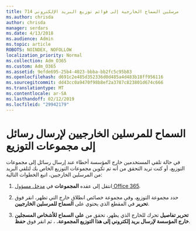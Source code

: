 ```yaml
---
title: 714 مرسلين السماح الخارجية إلى قوائم توزيع البريد الإلكتروني
ms.author: chrisda
author: chrisda
manager: serdars
ms.date: 4/13/2018
ms.audience: Admin
ms.topic: article
ROBOTS: NOINDEX, NOFOLLOW
localization_priority: Normal
ms.collection: Adm_O365
ms.custom: Adm_O365
ms.assetid: 9efde695-25b4-4023-bbba-bb2fc5c95b83
ms.openlocfilehash: d691c2e485d352336d0d485a4d483b18ff956116
ms.sourcegitcommit: dd43cc0a9470f98b8ef2a3787c823801d674c666
ms.translationtype: MT
ms.contentlocale: ar-SA
ms.lasthandoff: 02/12/2019
ms.locfileid: "29942179"
---
```

# <a name="allow-external-senders-to-send-messages-to-distribution-groups"></a>السماح للمرسلين الخارجيين لإرسال رسائل إلى مجموعات التوزيع

في حالة تلقي المستخدمين خارج المؤسسة أخطاء عند إرسال رسائل إلى مجموعات التوزيع، أو كنت تريد التحقق من أنه تم تكوين مجموعات التوزيع الخاص بك لتلقي البريد من المرسلين الخارجيين، اتبع الخطوات التالية:
  
1. انتقل إلى عقده **المجموعات** في [مدخل مسؤول Office 365](https://portal.office.com/adminportal/home#/groups).
    
2. حدد مجموعة التوزيع، وفي مجموعة خصائص انطلاق خارج التي تظهر، انقر فوق **تحرير** في المقطع الذي يحتوي على **السماح للمرسلين الخارجيين**.
    
3. **تحرير تفاصيل** تحرك للخارج الذي يظهر، تحقق من **على** **السماح للأشخاص المسجلين خارج المؤسسة لإرسال بريد إلكتروني إلى هذا التوزيع المجموعة.** ، ثم انقر فوق **حفظ**.
    

